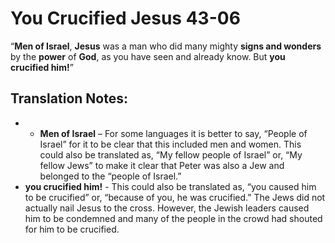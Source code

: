 You Crucified Jesus 43-06
===========================


“**Men of Israel**, **Jesus** was a man who did many mighty **signs
and wonders** by the **power** of **God**, as you have seen and already
know. But **you crucified him!**”

Translation Notes:
------------------

- -   **Men of Israel** – For some languages it is better to say,
“People
    of Israel” for it to be clear that this included men and women. This
    could also be translated as, “My fellow people of Israel” or,
    “My fellow Jews” to make it clear that Peter was also a Jew and
    belonged to the “people of Israel.”
-   **you crucified him!** - This could also be translated as, “you
    caused him to be crucified” or, “because of you, he was
    crucified.” The Jews did not actually nail Jesus to the
    cross. However, the Jewish leaders caused him to be condemned and
    many of the people in the crowd had shouted for him to be crucified.

